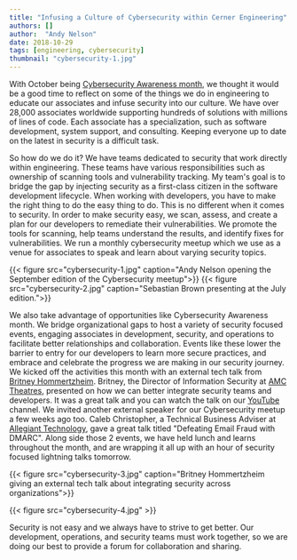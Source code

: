 ```yaml
---
title: "Infusing a Culture of Cybersecurity within Cerner Engineering"
authors: []
author:  "Andy Nelson"
date: 2018-10-29
tags: [engineering, cybersecurity]
thumbnail: "cybersecurity-1.jpg"
---
```


With October being [Cybersecurity Awareness month](https://www.dhs.gov/national-cyber-security-awareness-month), we thought it would be a good time to reflect on some of the things we do in engineering to educate our associates and infuse security into our culture. We have over 28,000 associates worldwide supporting hundreds of solutions with millions of lines of code. Each associate has a specialization, such as software development, system support, and consulting. Keeping everyone up to date on the latest in security is a difficult task.

So how do we do it? We have teams dedicated to security that work directly within engineering. These teams have various responsibilities such as ownership of scanning tools and vulnerability tracking. My team's goal is to bridge the gap by injecting security as a first-class citizen in the software development lifecycle. When working with developers, you have to make the right thing to do the easy thing to do. This is no different when it comes to security. In order to make security easy, we scan, assess, and create a plan for our developers to remediate their vulnerabilities. We promote the tools for scanning, help teams understand the results, and identify fixes for vulnerabilities. We run a monthly cybersecurity meetup which we use as a venue for associates to speak and learn about varying security topics.

{{< figure src="cybersecurity-1.jpg" caption="Andy Nelson opening the September edition of the Cybersecurity meetup">}}
{{< figure src="cybersecurity-2.jpg" caption="Sebastian Brown presenting at the July edition.">}}

We also take advantage of opportunities like Cybersecurity Awareness month. We bridge organizational gaps to host a variety of security focused events, engaging associates in development, security, and operations to facilitate better relationships and collaboration. Events like these lower the barrier to entry for our developers to learn more secure practices, and embrace and celebrate the progress we are making in our security journey. We kicked off the activities this month with an external tech talk from [Britney Hommertzheim](https://twitter.com/bhommertzheim). Britney, the Director of Information Security at [AMC Theatres](https://www.amctheatres.com), presented on how we can better integrate security teams and developers. It was a great talk and you can watch the talk on our [YouTube](https://youtu.be/DTYiNidFjzM) channel. We invited another external speaker for our Cybersecurity meetup a few weeks ago too. Caleb Christopher, a Technical Business Adviser at [Allegiant Technology](https://www.allegianttechnology.com), gave a great talk titled "Defeating Email Fraud with DMARC". Along side those 2 events, we have held lunch and learns throughout the month, and are wrapping it all up with an hour of security focused lightning talks tomorrow.

{{< figure src="cybersecurity-3.jpg" caption="Britney Hommertzheim giving an external tech talk about integrating security across organizations">}}
<!-- TODO: Didn't make sense to have the same caption twice but the image is mostly the same just 2 different views. Might need a new way to show 2 images -->
{{< figure src="cybersecurity-4.jpg" >}}

Security is not easy and we always have to strive to get better. Our development, operations, and security teams must work together, so we are doing our best to provide a forum for collaboration and sharing.

